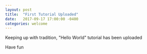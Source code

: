 ```yaml
---
layout: post
title:  "First Tutorial Uploaded"
date:   2017-09-17 17:00:00 -0400
categories: welcome
---
```

Keeping up with tradition, "Hello World" tutorial has been uploaded

Have fun